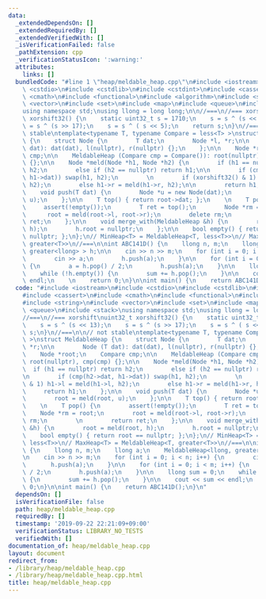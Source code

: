 ```yaml
---
data:
  _extendedDependsOn: []
  _extendedRequiredBy: []
  _extendedVerifiedWith: []
  _isVerificationFailed: false
  _pathExtension: cpp
  _verificationStatusIcon: ':warning:'
  attributes:
    links: []
  bundledCode: "#line 1 \"heap/meldable_heap.cpp\"\n#include <iostream>\n#include\
    \ <cstdio>\n#include <cstdlib>\n#include <cstdint>\n#include <cassert>\n#include\
    \ <cmath>\n#include <functional>\n#include <algorithm>\n#include <string>\n#include\
    \ <vector>\n#include <set>\n#include <map>\n#include <queue>\n#include <stack>\n\
    using namespace std;\nusing llong = long long;\n\n//===\n//=== xorshift\nuint32_t\
    \ xorshift32() {\n    static uint32_t s = 1710;\n    s = s ^ (s << 13);\n    s\
    \ = s ^ (s >> 17);\n    s = s ^ ( s << 5);\n    return s;\n}\n//===\n\n// not\
    \ stable\ntemplate<typename T, typename Compare = less<T> >\nstruct MeldableHeap\
    \ {\n    struct Node {\n        T dat;\n        Node *l, *r;\n\n        Node (T\
    \ dat): dat(dat), l(nullptr), r(nullptr) {};\n    };\n\n    Node *root;\n    Compare\
    \ cmp;\n\n    MeldableHeap (Compare cmp = Compare()): root(nullptr), cmp(cmp)\
    \ {};\n\n    Node *meld(Node *h1, Node *h2) {\n        if (h1 == nullptr) return\
    \ h2;\n        else if (h2 == nullptr) return h1;\n\n        if (cmp(h2->dat,\
    \ h1->dat)) swap(h1, h2);\n        \n        if (xorshift32() & 1) h1->l = meld(h1->l,\
    \ h2);\n        else h1->r = meld(h1->r, h2);\n\n        return h1;\n    };\n\n\
    \    void push(T dat) {\n        Node *u = new Node(dat);\n        root = meld(root,\
    \ u);\n    };\n\n    T top() { return root->dat; };\n    \n    T pop() {\n   \
    \     assert(!empty());\n        T ret = top();\n        Node *rm = root;\n  \
    \      root = meld(root->l, root->r);\n        delete rm;\n        \n        return\
    \ ret;\n    };\n\n    void merge_with(MeldableHeap &h) {\n        root = meld(root,\
    \ h);\n        h.root = nullptr;\n    };\n\n    bool empty() { return root ==\
    \ nullptr; };\n};\n// MinHeap<T> = MeldableHeap<T, less<T>>\n// MaxHeap<T> = MeldableHeap<T,\
    \ greater<T>>\n//===\n\nint ABC141D() {\n    llong n, m;\n    llong a;\n    MeldableHeap<llong,\
    \ greater<llong> > h;\n\n    cin >> n >> m;\n    for (int i = 0; i < n; i++) {\n\
    \        cin >> a;\n        h.push(a);\n    }\n\n    for (int i = 0; i < m; i++)\
    \ {\n        a = h.pop() / 2;\n        h.push(a);\n    }\n\n    llong sum = 0;\n\
    \    while (!h.empty()) {\n        sum += h.pop();\n    }\n\n    cout << sum <<\
    \ endl;\n    \n    return 0;\n}\n\nint main() {\n    return ABC141D();\n}\n"
  code: "#include <iostream>\n#include <cstdio>\n#include <cstdlib>\n#include <cstdint>\n\
    #include <cassert>\n#include <cmath>\n#include <functional>\n#include <algorithm>\n\
    #include <string>\n#include <vector>\n#include <set>\n#include <map>\n#include\
    \ <queue>\n#include <stack>\nusing namespace std;\nusing llong = long long;\n\n\
    //===\n//=== xorshift\nuint32_t xorshift32() {\n    static uint32_t s = 1710;\n\
    \    s = s ^ (s << 13);\n    s = s ^ (s >> 17);\n    s = s ^ ( s << 5);\n    return\
    \ s;\n}\n//===\n\n// not stable\ntemplate<typename T, typename Compare = less<T>\
    \ >\nstruct MeldableHeap {\n    struct Node {\n        T dat;\n        Node *l,\
    \ *r;\n\n        Node (T dat): dat(dat), l(nullptr), r(nullptr) {};\n    };\n\n\
    \    Node *root;\n    Compare cmp;\n\n    MeldableHeap (Compare cmp = Compare()):\
    \ root(nullptr), cmp(cmp) {};\n\n    Node *meld(Node *h1, Node *h2) {\n      \
    \  if (h1 == nullptr) return h2;\n        else if (h2 == nullptr) return h1;\n\
    \n        if (cmp(h2->dat, h1->dat)) swap(h1, h2);\n        \n        if (xorshift32()\
    \ & 1) h1->l = meld(h1->l, h2);\n        else h1->r = meld(h1->r, h2);\n\n   \
    \     return h1;\n    };\n\n    void push(T dat) {\n        Node *u = new Node(dat);\n\
    \        root = meld(root, u);\n    };\n\n    T top() { return root->dat; };\n\
    \    \n    T pop() {\n        assert(!empty());\n        T ret = top();\n    \
    \    Node *rm = root;\n        root = meld(root->l, root->r);\n        delete\
    \ rm;\n        \n        return ret;\n    };\n\n    void merge_with(MeldableHeap\
    \ &h) {\n        root = meld(root, h);\n        h.root = nullptr;\n    };\n\n\
    \    bool empty() { return root == nullptr; };\n};\n// MinHeap<T> = MeldableHeap<T,\
    \ less<T>>\n// MaxHeap<T> = MeldableHeap<T, greater<T>>\n//===\n\nint ABC141D()\
    \ {\n    llong n, m;\n    llong a;\n    MeldableHeap<llong, greater<llong> > h;\n\
    \n    cin >> n >> m;\n    for (int i = 0; i < n; i++) {\n        cin >> a;\n \
    \       h.push(a);\n    }\n\n    for (int i = 0; i < m; i++) {\n        a = h.pop()\
    \ / 2;\n        h.push(a);\n    }\n\n    llong sum = 0;\n    while (!h.empty())\
    \ {\n        sum += h.pop();\n    }\n\n    cout << sum << endl;\n    \n    return\
    \ 0;\n}\n\nint main() {\n    return ABC141D();\n}\n"
  dependsOn: []
  isVerificationFile: false
  path: heap/meldable_heap.cpp
  requiredBy: []
  timestamp: '2019-09-22 22:21:09+09:00'
  verificationStatus: LIBRARY_NO_TESTS
  verifiedWith: []
documentation_of: heap/meldable_heap.cpp
layout: document
redirect_from:
- /library/heap/meldable_heap.cpp
- /library/heap/meldable_heap.cpp.html
title: heap/meldable_heap.cpp
---
```

